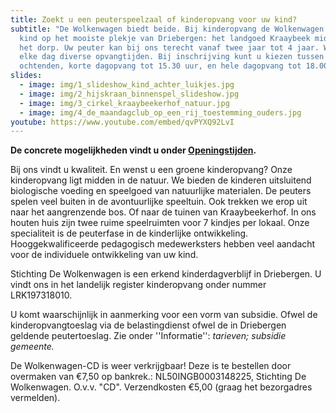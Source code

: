 ```yaml
---
title: Zoekt u een peuterspeelzaal of kinderopvang voor uw kind?
subtitle: "De Wolkenwagen biedt beide. Bij kinderopvang de Wolkenwagen speelt uw
  kind op het mooiste plekje van Driebergen: het landgoed Kraaybeek midden in
  het dorp. Uw peuter kan bij ons terecht vanaf twee jaar tot 4 jaar. Wij bieden
  elke dag diverse opvangtijden. Bij inschrijving kunt u kiezen tussen opvang op
  ochtenden, korte dagopvang tot 15.30 uur, en hele dagopvang tot 18.00 uur. "
slides:
  - image: img/1_slideshow_kind_achter_luikjes.jpg
  - image: img/2_hijskraan_binnenspel_slideshow.jpg
  - image: img/3_cirkel_kraaybeekerhof_natuur.jpg
  - image: img/4_de_maandagclub_op_een_rij_toestemming_ouders.jpg
youtube: https://www.youtube.com/embed/qvPYXQ92LvI
---
```

**De concrete mogelijkheden vindt u onder [Openingstijden](/openingstijden).**

Bij ons vindt u kwaliteit. En wenst u een groene kinderopvang? Onze kinderopvang ligt midden in de natuur. We bieden de kinderen uitsluitend biologische voeding en speelgoed van natuurlijke materialen. De peuters spelen veel buiten in de avontuurlijke speeltuin.  Ook trekken we erop uit naar het aangrenzende bos. Of naar de tuinen van Kraaybeekerhof. In ons houten huis zijn twee ruime speelruimten voor 7 kindjes per lokaal. Onze specialiteit is de peuterfase in de kinderlijke ontwikkeling. Hooggekwalificeerde pedagogisch medewerksters hebben veel aandacht voor de individuele ontwikkeling van uw kind. 

Stichting De Wolkenwagen is een erkend kinderdagverblijf in Driebergen. U vindt ons in het landelijk register kinderopvang onder nummer LRK197318010.

U komt waarschijnlijk in aanmerking voor een vorm van subsidie. Ofwel de kinderopvangtoeslag via de belastingdienst ofwel de in Driebergen geldende peutertoeslag. Zie onder ''Informatie'': *tarieven;*  *subsidie gemeente.*

De Wolkenwagen-CD is weer verkrijgbaar! Deze is te bestellen door overmaken van €7,50 op bankrek.: NL50INGB0003148225, Stichting De Wolkenwagen. O.v.v. "CD". Verzendkosten €5,00 (graag het bezorgadres vermelden).